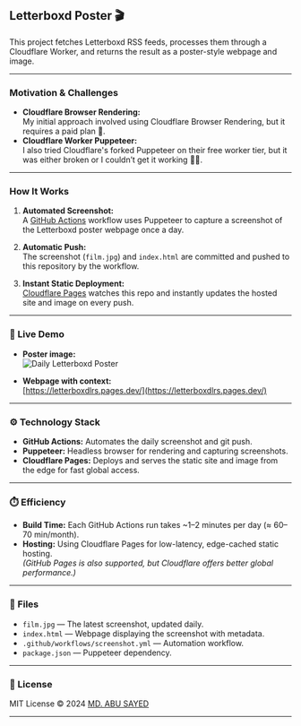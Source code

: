 ## Letterboxd Poster 🎬

This project fetches Letterboxd RSS feeds, processes them through a Cloudflare Worker, and returns the result as a poster-style webpage and image.

---

### Motivation & Challenges

- **Cloudflare Browser Rendering:**  
  My initial approach involved using Cloudflare Browser Rendering, but it requires a paid plan 💸.
- **Cloudflare Worker Puppeteer:**  
  I also tried Cloudflare's forked Puppeteer on their free worker tier, but it was either broken or I couldn’t get it working 🤷‍♂️.

---

### How It Works

1. **Automated Screenshot:**  
   A [GitHub Actions](.github/workflows/screenshot.yml) workflow uses Puppeteer to capture a screenshot of the Letterboxd poster webpage once a day.

2. **Automatic Push:**  
   The screenshot (`film.jpg`) and `index.html` are committed and pushed to this repository by the workflow.

3. **Instant Static Deployment:**  
   [Cloudflare Pages](https://pages.cloudflare.com/) watches this repo and instantly updates the hosted site and image on every push.

---

### 🚀 Live Demo

- **Poster image:**  
  ![Daily Letterboxd Poster](https://letterboxdlrs.pages.dev/film.jpg)

- **Webpage with context:**  
  [https://letterboxdlrs.pages.dev/](https://letterboxdlrs.pages.dev/)

---

### ⚙️ Technology Stack

- **GitHub Actions:** Automates the daily screenshot and git push.
- **Puppeteer:** Headless browser for rendering and capturing screenshots.
- **Cloudflare Pages:** Deploys and serves the static site and image from the edge for fast global access.

---

### ⏱️ Efficiency

- **Build Time:** Each GitHub Actions run takes ~1–2 minutes per day (≈ 60–70 min/month).
- **Hosting:** Using Cloudflare Pages for low-latency, edge-cached static hosting.  
  *(GitHub Pages is also supported, but Cloudflare offers better global performance.)*

---

### 📂 Files

- `film.jpg` — The latest screenshot, updated daily.
- `index.html` — Webpage displaying the screenshot with metadata.
- `.github/workflows/screenshot.yml` — Automation workflow.
- `package.json` — Puppeteer dependency.

---

### 📜 License

MIT License © 2024 [MD. ABU SAYED](https://github.com/abusayed0206)

---
